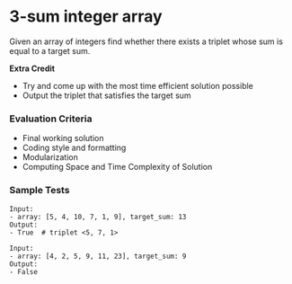 # 3-sum integer array

Given an array of integers find whether there exists a triplet whose sum is equal to a target sum. 

**Extra Credit**
- Try and come up with the most time efficient solution possible
- Output the triplet that satisfies the target sum

### Evaluation Criteria
- Final working solution
- Coding style and formatting
- Modularization
- Computing Space and Time Complexity of Solution

### Sample Tests

``` 
Input: 
- array: [5, 4, 10, 7, 1, 9], target_sum: 13
Output:
- True  # triplet <5, 7, 1>

Input: 
- array: [4, 2, 5, 9, 11, 23], target_sum: 9
Output:
- False
```
